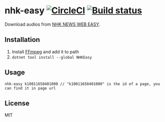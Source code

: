 # nhk-easy [![CircleCI](https://circleci.com/gh/Frederick-S/nhk-easy.svg?style=shield)](https://circleci.com/gh/Frederick-S/nhk-easy) [![Build status](https://ci.appveyor.com/api/projects/status/fdufga28cyy4srb0/branch/master?svg=true)](https://ci.appveyor.com/project/Frederick-S/nhk-easy/branch/master)
Download audios from [NHK NEWS WEB EASY](https://www3.nhk.or.jp/news/easy/).

## Installation
1. Install [FFmpeg](https://www.ffmpeg.org/) and add it to path
2. `dotnet tool install --global NHKEasy`

## Usage
```
nhk-easy k10011658401000 // "k10011658401000" is the id of a page, you can find it in page url
```

## License
MIT
